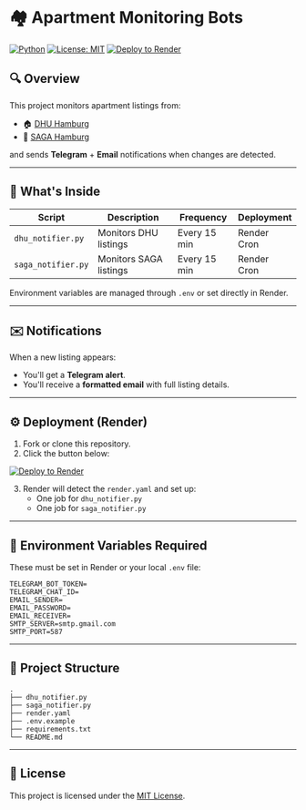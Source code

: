 
# 🏘️ Apartment Monitoring Bots

[![Python](https://img.shields.io/badge/Python-3.10-blue?logo=python)](https://www.python.org/)
[![License: MIT](https://img.shields.io/badge/License-MIT-green.svg)](https://opensource.org/licenses/MIT)
[![Deploy to Render](https://render.com/images/deploy-to-render-button.svg)](https://render.com/deploy)

## 🔍 Overview

This project monitors apartment listings from:

- 🏠 [DHU Hamburg](https://dhu.hamburg/wohnen/wohnungsangebote/)
- 🏢 [SAGA Hamburg](https://www.saga.hamburg/immobiliensuche?Kategorie=APARTMENT)

and sends **Telegram** + **Email** notifications when changes are detected.

---

## 🧠 What's Inside

| Script            | Description                      | Frequency | Deployment |
|-------------------|----------------------------------|-----------|-------------|
| `dhu_notifier.py` | Monitors DHU listings            | Every 15 min | Render Cron |
| `saga_notifier.py`| Monitors SAGA listings           | Every 15 min | Render Cron |

Environment variables are managed through `.env` or set directly in Render.

---

## ✉️ Notifications

When a new listing appears:

- You'll get a **Telegram alert**.
- You'll receive a **formatted email** with full listing details.

---

## ⚙️ Deployment (Render)

1. Fork or clone this repository.
2. Click the button below:

[![Deploy to Render](https://render.com/images/deploy-to-render-button.svg)](https://render.com/deploy)

3. Render will detect the `render.yaml` and set up:
   - One job for `dhu_notifier.py`
   - One job for `saga_notifier.py`

---

## 🔐 Environment Variables Required

These must be set in Render or your local `.env` file:

```
TELEGRAM_BOT_TOKEN=
TELEGRAM_CHAT_ID=
EMAIL_SENDER=
EMAIL_PASSWORD=
EMAIL_RECEIVER=
SMTP_SERVER=smtp.gmail.com
SMTP_PORT=587
```

---

## 📁 Project Structure

```
.
├── dhu_notifier.py
├── saga_notifier.py
├── render.yaml
├── .env.example
├── requirements.txt
└── README.md
```

---

## 🪪 License

This project is licensed under the [MIT License](https://opensource.org/licenses/MIT).
